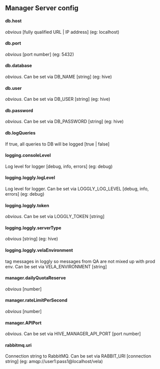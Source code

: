 ## Manager Server config

#### db.host
_obvious_ [fully qualified URL | IP address] (eg: localhost)
#### db.port
_obvious_ [port number] (eg: 5432)
#### db.database
_obvious_. Can be set via DB_NAME [string] (eg: hive)
#### db.user
_obvious_. Can be set via DB_USER [string] (eg: hive)
#### db.password
_obvious_. Can be set via DB_PASSWORD [string] (eg: hive)
#### db.logQueries
If true, all queries to DB will be logged [true | false]

#### logging.consoleLevel
Log level for logger [debug, info, errors] (eg: debug)
#### logging.loggly.logLevel
Log level for logger. Can be set via LOGGLY_LOG_LEVEL [debug, info, errors] (eg: debug)
#### logging.loggly.token
_obvious_. Can be set via LOGGLY_TOKEN [string]
#### logging.loggly.serverType
_obvious_ [string] (eg: hive)
#### logging.loggly.velaEnvironment
tag messages in loggly so messages from QA are not mixed up with prod env. Can be set via VELA_ENVIRONMENT [string]

#### manager.dailyQuotaReserve
_obvious_ [number]
#### manager.rateLimitPerSecond
_obvious_ [number]
#### manager.APIPort
_obvious_. Can be set via HIVE_MANAGER_API_PORT [port number]

#### rabbitmq.uri
Connection string to RabbitMQ. Can be set via RABBIT_URI [connection string] (eg: amqp://user1:pass1@localhost/vela)
